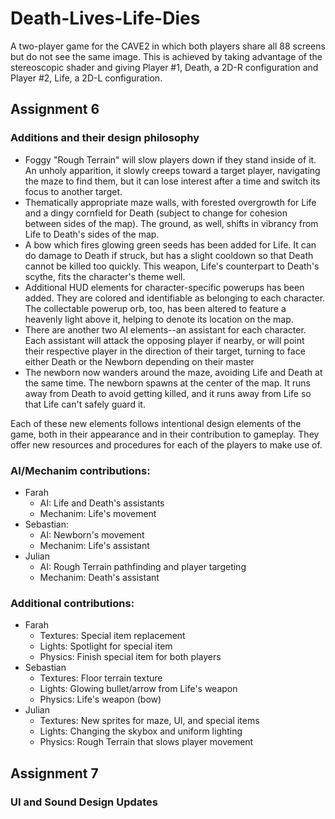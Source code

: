 # Death-Lives-Life-Dies
 A two-player game for the CAVE2 in which both players share all 88 screens but do not see the same image. This is achieved by taking advantage of the stereoscopic shader and giving Player #1, Death, a 2D-R configuration and Player #2, Life, a 2D-L configuration.

## Assignment 6
### Additions and their design philosophy
<ul>
    <li>
        Foggy "Rough Terrain" will slow players down if they stand inside of it. An unholy apparition, it slowly creeps toward a target player, navigating the maze to find them, but it can lose interest after a time and switch its focus to another target.
    </li>
    <li>
        Thematically appropriate maze walls, with forested overgrowth for Life and a dingy cornfield for Death (subject to change for cohesion between sides of the map). The ground, as well, shifts in vibrancy from Life to Death's sides of the map.
    </li>
    <li>
        A bow which fires glowing green seeds has been added for Life. It can do damage to Death if struck, but has a slight cooldown so that Death cannot be killed too quickly. This weapon, Life's counterpart to Death's scythe, fits the character's theme well.
    </li>
    <li>
        Additional HUD elements for character-specific powerups has been added. They are colored and identifiable as belonging to each character. The collectable powerup orb, too, has been altered to feature a heavenly light above it, helping to denote its location on the map.
    </li>
    <li>
        There are another two AI elements--an assistant for each character. Each assistant will attack the opposing player if nearby, or will point their respective player in the direction of their target, turning to face either Death or the Newborn depending on their master
    </li>
    <li>
        The newborn now wanders around the maze, avoiding Life and Death at the same time. The newborn spawns at the center of the map. It runs away from Death to avoid getting killed, and it runs away from Life so that Life can't safely guard it.
    </li>
</ul>
Each of these new elements follows intentional design elements of the game, both in their appearance and in their contribution to gameplay. They offer new resources and procedures for each of the players to make use of.

<br>

### AI/Mechanim contributions:
<ul>
    <li>
        Farah
        <ul>
            <li>
                AI: Life and Death's assistants
            </li>
            <li>
                Mechanim: Life's movement
            </li>
        </ul>
    </li>
    <li>
        Sebastian:  
        <ul>
            <li>
                AI: Newborn's movement
            </li>
            <li>
                Mechanim: Life's assistant
            </li>
        </ul>
    </li>
    <li>
        Julian
        <ul>
            <li>
                AI: Rough Terrain pathfinding and player targeting
            </li>
            <li>
                Mechanim: Death's assistant
            </li>
        </ul>
    </li>
</ul>

### Additional contributions:
<ul>
    <li>
        Farah 
        <ul>
            <li>
                Textures: Special item replacement
            </li>
            <li>
                Lights: Spotlight for special item
            </li>
            <li>
                Physics: Finish special item for both players
            </li>
        </ul>
    </li>
    <li>
        Sebastian
        <ul>
            <li>
                Textures: Floor terrain texture
            </li>
            <li>
                Lights: Glowing bullet/arrow from Life's weapon
            </li>
            <li>
                Physics: Life's weapon (bow)
            </li>
        </ul>
    </li>
    <li>
        Julian
        <ul>
            <li>
                Textures: New sprites for maze, UI, and special items
            </li>
            <li>
                Lights: Changing the skybox and uniform lighting
            </li>
            <li>
                Physics: Rough Terrain that slows player movement
            </li>
        </ul>
    </li>
</ul>

## Assignment 7
### UI and Sound Design Updates

